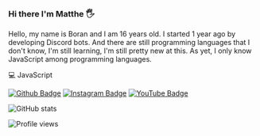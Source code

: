 ### Hi there I'm Matthe 🖐

Hello, my name is Boran and I am 16 years old. I started 1 year ago by developing Discord bots. And there are still programming languages that I don't know, I'm still learning, I'm still pretty new at this. As yet, I only know JavaScript among programming languages.

💻 JavaScript

[![Github Badge](https://img.shields.io/badge/-Github-000?style=quare&labelColor=000&logo=Github&logoColor=white&link=link)](https://github.com/Matthejs) 
[![Instagram Badge](https://img.shields.io/badge/-Instagram-C13584?style=flat-quare&labelColor=C13584&logo=instagram&logoColor=white&link=link)](https://www.instagram.com/borangkdn) 
[![YouTube Badge](https://img.shields.io/badge/-YouTube-FF9800?style=flat-quare&labelColor=FF9800&logo=Blogger&logoColor=white&link=link)](https://www.youtube.com/channel/https://www.youtube.com/channel/UCZ0DgL77TQFNMwmnbvG8cuw)

![GitHub stats](https://github-readme-stats.vercel.app/api?username=Matthejs&show_icons=true)  

![Profile views](https://gpvc.arturio.dev/Matthejs)  
